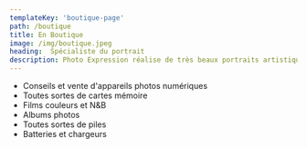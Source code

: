 ```yaml
---
templateKey: 'boutique-page'
path: /boutique
title: En Boutique
image: /img/boutique.jpeg
heading:  Spécialiste du portrait
description: Photo Expression réalise de très beaux portraits artistiques, retouchés pour CV et réseaux sociaux en adéquation avec votre profil.
---
```

- Conseils et vente d'appareils photos numériques
- Toutes sortes de cartes mémoire
- Films couleurs et N&B
- Albums photos
- Toutes sortes de piles
- Batteries et chargeurs

